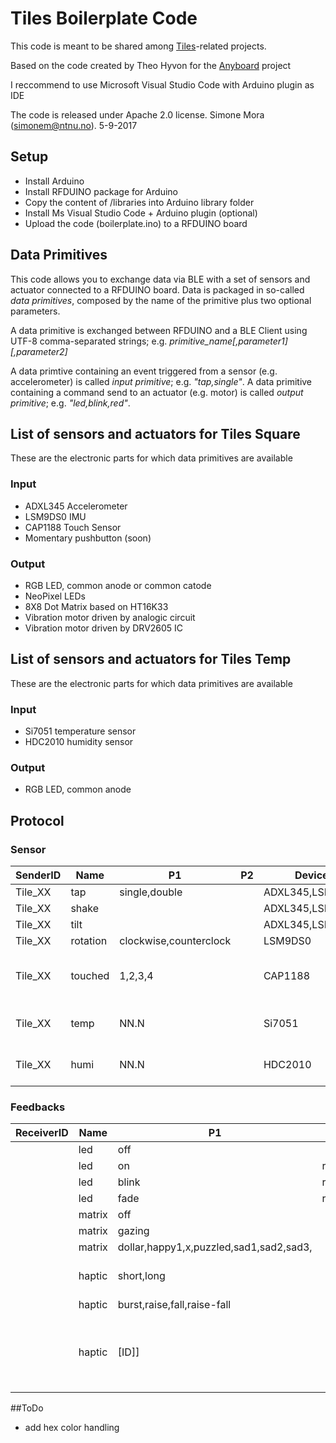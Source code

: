 # Tiles Boilerplate Code

This code is meant to be shared among [Tiles](http://tilestoolkit.io)-related projects. 

Based on the code created by Theo Hyvon for the [Anyboard](http://anyboardgames.co) project 

I reccommend to use Microsoft Visual Studio Code with Arduino plugin as IDE

The code is released under Apache 2.0 license.
Simone Mora (simonem@ntnu.no). 5-9-2017 

## Setup
* Install Arduino
* Install RFDUINO package for Arduino
* Copy the content of /libraries into Arduino library folder
* Install Ms Visual Studio Code + Arduino plugin (optional) 
* Upload the code (boilerplate.ino) to a RFDUINO board 

## Data Primitives

This code allows you to exchange data via BLE with a set of sensors and actuator connected to a RFDUINO board. Data is packaged in so-called *data primitives*, composed by the name of the primitive plus two optional parameters. 

A data primitive is exchanged between RFDUINO and a BLE Client using UTF-8 comma-separated strings; e.g. *primitive_name[,parameter1][,parameter2]*  

A data primtive containing an event triggered from a sensor (e.g. accelerometer) is called *input primitive*; e.g. *"tap,single"*. A data primitive containing a command send to an actuator (e.g. motor) is called *output primitive*; e.g. *"led,blink,red"*.

## List of sensors and actuators for Tiles Square
These are the electronic parts for which data primitives are available

### Input
* ADXL345 Accelerometer
* LSM9DS0 IMU
* CAP1188 Touch Sensor
* Momentary pushbutton (soon)

### Output
* RGB LED, common anode or common catode
* NeoPixel LEDs
* 8X8 Dot Matrix based on HT16K33
* Vibration motor driven by analogic circuit
* Vibration motor driven by DRV2605 IC

## List of sensors and actuators for Tiles Temp
These are the electronic parts for which data primitives are available

### Input
* Si7051 temperature sensor
* HDC2010 humidity sensor

### Output
* RGB LED, common anode

## Protocol

### Sensor
|SenderID|Name|P1|P2|Device|Note|
|--------|----|--|--|------|----|
|Tile_XX|tap|single,double||ADXL345,LSM9DS0||
|Tile_XX|shake|||ADXL345,LSM9DS0||
|Tile_XX|tilt|||ADXL345,LSM9DS0||
|Tile_XX|rotation|clockwise,counterclock||LSM9DS0|
|Tile_XX|touched|1,2,3,4||CAP1188|ID of the pin touched in P1|
|Tile_XX|temp|NN.N||Si7051|TilesTemp hardware devices|
|Tile_XX|humi|NN.N||HDC2010|TilesTemp hardware devices|


### Feedbacks
|ReceiverID|Name|P1|P2|Device|Note|
|----------|----|--|--|------|----|
|          |led |off||RGB,NEOPIXEL||
|          |led |on |red,green,blue,white|RGB,NEOPIXEL||
|          |led |blink |red,green,blue,white|NEOPIXEL||
|          |led |fade |red,green,blue,white|NEOPIXEL||
|          |matrix|off||8X8 Matrix||
|          |matrix|gazing||8X8 Matrix||
|          |matrix|dollar,happy1,x,puzzled,sad1,sad2,sad3,||8X8 Matrix||
|          |haptic|short,long||DRV2605 / Vibration motor (analog)||
|          |haptic|burst,raise,fall,raise-fall||DRV2605||
|          |haptic|[ID]]||DRV2605| Feedback pattern ID, see page 57-58 of the [datasheet](http://www.ti.com/lit/ds/symlink/drv2605.pdf) |

##ToDo
- add hex color handling